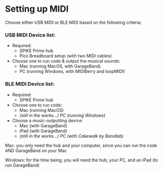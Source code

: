 # Setting up MIDI  
Choose either USB MIDI or BLE MIDI based on the following criteria:
<br>

### USB MIDI Device list:

* Required:
    * SPIKE Prime hub
    * Pico Breadboard setup (with two MIDI cables)
* Choose one to run code & output the musical sounds:
    * Mac (running MacOS, with GarageBand)
    * PC (running Windows, with MIDIBerry and loopMIDI)


### BLE MIDI Device list:

* Required:
    * SPIKE Prime hub
* Choose one to run code:
    * Mac (running MacOS)
    * *(still in the works...) PC (running Windows)*
* Choose a music-outputting device:
    * Mac (with GarageBand)
    * iPad (with GarageBand)
    * *(still in the works...) PC (with Cakewalk by Bandlab)*

Mac: you only need the hub and your computer, since you can run the code AND GarageBand on your Mac

Windows: for the time being, you will need the hub, your PC, and an iPad (to run GarageBand)
